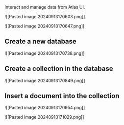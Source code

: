 Interact and manage data from Atlas UI.

![[Pasted image 20240913170603.png]]

![[Pasted image 20240913170647.png]]

## Create a new database
![[Pasted image 20240913170738.png]]

## Create a collection in the database
![[Pasted image 20240913170849.png]]

## Insert a document into the collection
![[Pasted image 20240913170954.png]]

![[Pasted image 20240913171029.png]]


